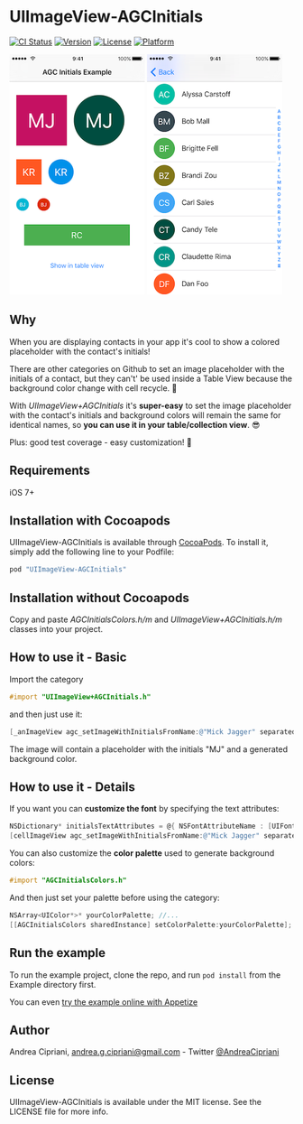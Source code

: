 # UIImageView-AGCInitials

[![CI Status](http://img.shields.io/travis/andreacipriani/UIImageView-AGCInitials.svg?style=flat)](https://travis-ci.org/andreacipriani/UIImageView-AGCInitials)
[![Version](https://img.shields.io/cocoapods/v/UIImageView-AGCInitials.svg?style=flat)](http://cocoapods.org/pods/UIImageView-AGCInitials)
[![License](https://img.shields.io/cocoapods/l/UIImageView-AGCInitials.svg?style=flat)](http://cocoapods.org/pods/UIImageView-AGCInitials)
[![Platform](https://img.shields.io/cocoapods/p/UIImageView-AGCInitials.svg?style=flat)](http://cocoapods.org/pods/UIImageView-AGCInitials)

![AGCInitials Example screenshot 1](Screenshots/agc_screen1.png)
![AGCInitials Example screenshot 2](Screenshots/agc_screen2.png)

## Why

When you are displaying contacts in your app it's cool to show a colored placeholder with the contact's initials!

There are other categories on Github to set an image placeholder with the initials of a contact, but they can't' be used inside a Table View because the background color change with cell recycle. 🤔

With *UIImageView+AGCInitials* it's **super-easy** to set the image placeholder with the contact's initials and background colors will remain the same for identical names, so **you can use it in your table/collection view**. 😎

Plus: good test coverage - easy customization! 💪

## Requirements

iOS 7+

## Installation with Cocoapods

UIImageView-AGCInitials is available through [CocoaPods](http://cocoapods.org). To install
it, simply add the following line to your Podfile:

```ruby
pod "UIImageView-AGCInitials"
```

## Installation without Cocoapods

Copy and paste *AGCInitialsColors.h/m* and *UIImageView+AGCInitials.h/m* classes into your project.

## How to use it - Basic

Import the category 

```objective-c
#import "UIImageView+AGCInitials.h"
```
and then just use it:

```objective-c
[_anImageView agc_setImageWithInitialsFromName:@"Mick Jagger" separatedByString:@" "];
```
The image will contain a placeholder with the initials "MJ" and a generated background color.

## How to use it - Details

If you want you can **customize the font** by specifying the text attributes:

```objective-c
NSDictionary* initialsTextAttributes = @{ NSFontAttributeName : [UIFont systemFontOfSize:20], NSForegroundColorAttributeName : [UIColor purpleColor] };
[cellImageView agc_setImageWithInitialsFromName:@"Mick Jagger" separatedByString:@" " withTextAttributes:initialsTextAttributes];
```

You can also customize the **color palette** used to generate background colors:

```objective-c
#import "AGCInitialsColors.h"
```

And then just set your palette before using the category:

```objective-c
NSArray<UIColor*>* yourColorPalette; //...
[[AGCInitialsColors sharedInstance] setColorPalette:yourColorPalette];
```

## Run the example 

To run the example project, clone the repo, and run `pod install` from the Example directory first. 

You can even [try the example online with Appetize](https://appetize.io/app/xux5c10x6a3851ryz9ywddu4ng)

## Author

Andrea Cipriani, andrea.g.cipriani@gmail.com - Twitter [@AndreaCipriani](https://twitter.com/AndreaCipriani)

## License

UIImageView-AGCInitials is available under the MIT license. See the LICENSE file for more info.
